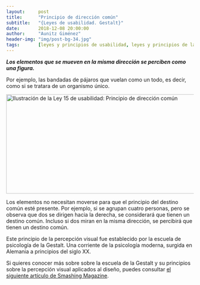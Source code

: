 ```yaml
---
layout:     post
title:      "Principio de dirección común"
subtitle:   "{Leyes de usabilidad. Gestalt}"
date:       2018-12-08 20:00:00
author:     "Aunitz Giménez"
header-img: "img/post-bg-34.jpg"
tags:       [leyes y principios de usabilidad, leyes y principios de la Gestalt]
---
```


<p><em><strong>Los elementos que se mueven en la misma dirección se perciben como una figura.</strong></em></p>

<p>Por ejemplo, las bandadas de pájaros que vuelan como un todo, es decir, como si se tratara de un organismo único.</p>

<p><img src="{{ site.baseurl }}/img/ley-15-principio-de-direccion-comun.png" loading="lazy" alt="Ilustración de la Ley 15 de usabilidad: Principio de dirección común" width="722" height="267"></p>

<p>Los elementos no necesitan moverse para que el principio del destino común esté presente. Por ejemplo, si se agrupan cuatro personas, pero se observa que dos se dirigen hacia la derecha, se considerará que tienen un destino común. Incluso si dos miran en la misma dirección, se percibirá que tienen un destino común.</p>

<p>Este principio de la percepción visual fue establecido por la escuela de psicología de la Gestalt. Una corriente de la psicología moderna, surgida en Alemania a principios del siglo XX.</p>

<p>Si quieres conocer más sobre sobre la escuela de la Gestalt y su principios sobre la percepción visual aplicados al diseño, puedes consultar <a href="https://www.smashingmagazine.com/2014/03/design-principles-visual-perception-and-the-principles-of-gestalt/" target="_blank" rel="noopener noreferrer">el siguiente artículo de Smashing Magazine</a>.</p>